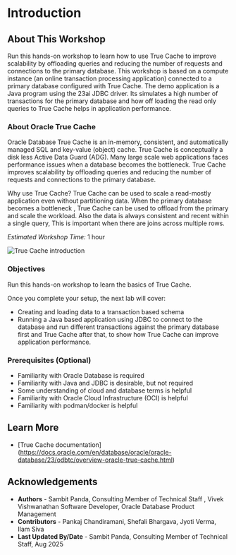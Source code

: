 # Introduction

## About This Workshop

Run this hands-on workshop to learn how to use True Cache to improve scalability by offloading queries and reducing the number of requests and connections to the primary database. This workshop is based on a compute instance (an online transaction processing application) connected to a primary database configured with True Cache. The demo application is a Java program using the 23ai JDBC driver. Its simulates a high number of transactions for the primary database and how off loading the read only queries to True Cache helps in application performance.

### About Oracle True Cache

Oracle Database True Cache is an in-memory, consistent, and automatically managed SQL and key-value (object) cache. True Cache is conceptually a disk less Active Data Guard (ADG). Many large scale web applications faces performance issues when a database becomes the bottleneck. True Cache improves scalability by offloading queries and reducing the number of requests and connections to the primary database.

Why use True Cache?
True Cache can be used to scale a read-mostly application even without partitioning data. When the primary database becomes a bottleneck , True Cache can be used to offload from the primary and scale the workload. Also the data is always consistent and recent within a single query, This is important when there are joins across multiple rows.



*Estimated Workshop Time:* 1 hour 

![True Cache introduction](https://oracle-livelabs.github.io/database/truecache/introduction/images/truecache-intro.png " ")

### Objectives
Run this hands-on workshop to learn the basics of True Cache.

Once you complete your setup, the next lab will cover:

- Creating and loading data to a transaction based schema
- Running a Java based application using JDBC to connect to the database and run different transactions against the primary database first and True Cache after that, to show how True Cache can improve application performance.


### Prerequisites (Optional)

- Familiarity with Oracle Database is required
- Familiarity with Java and JDBC is desirable, but not required
- Some understanding of cloud and database terms is helpful
- Familiarity with Oracle Cloud Infrastructure (OCI) is helpful
- Familiarity with podman/docker is helpful

## Learn More
- [True Cache documentation] (https://docs.oracle.com/en/database/oracle/oracle-database/23/odbtc/overview-oracle-true-cache.html)

## Acknowledgements
* **Authors** - Sambit Panda, Consulting Member of Technical Staff , Vivek Vishwanathan Software Developer, Oracle Database Product Management
* **Contributors** - Pankaj Chandiramani, Shefali Bhargava, Jyoti Verma, Ilam Siva
* **Last Updated By/Date** - Sambit Panda, Consulting Member of Technical Staff, Aug 2025
